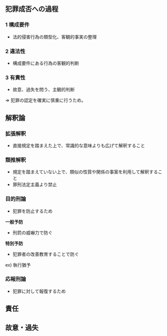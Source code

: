 ## 犯罪成否への過程
### 1 構成要件
- 法的侵害行為の類型化、客観的事実の整理

### 2 違法性

- 構成要件にある行為の客観的判断

### 3 有責性

- 故意、過失を問う、主観的判断

=> 犯罪の認定を確実に慎重に行うため。

## 解釈論
### 拡張解釈
- 直接規定を踏まえた上で、常識的な意味よりも広げて解釈すること

### 類推解釈
- 規定を踏まえていない上で、類似の性質や関係の事案を利用して解釈すること
- 罪刑法定主義より禁止


### 目的刑論
- 犯罪を防止するため

**一般予防**

- 刑罰の威嚇力で防ぐ

**特別予防**

- 犯罪者の改善教育することで防ぐ

ex)
執行猶予


### 応報刑論
- 犯罪に対して報復するため

## 責任
## 故意・過失














